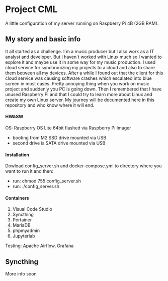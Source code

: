 # Project CML
A little configuration of my server running on Raspberry Pi 4B (2GB RAM).

## My story and basic info
It all started as a challenge. I´m a music producer but I also work as a IT analyst and developer. But I haven´t worked with Linux much so I wanted to explore it and maybe use it in some way for my music production. I used cloud service for synchronizing my projects to a cloud and also to share them between all my devices. After a while I found out that the client for this cloud service was causing software crashes which escalated into blue screen in most cases. Pretty annoying thing when you work on music project and suddenly you PC is going down. Then I remembered that I have unused Raspberry Pi and that I could try to learn more about Linux and create my own Linux server. My journey will be documented here in this repository and who know where it will end. 

#### HW&SW
OS: Raspberry OS Lite 64bit flashed via Raspberry Pi Imager
  - booting from M2 SSD drive mounted via USB
  - second drive is SATA drive mounted via USB

#### Installation
Dowload config_server.sh and docker-compose.yml to directory where you want to run it and then:
  - run: chmod 755 config_server.sh
  - run: ./config_server.sh

#### Containers
  1) Visual Code Studio
  2) Syncthing
  3) Portainer
  4) MariaDB
  5) phpmyadmin
  6) Jupyterlab

Testing: Apache Airflow, Grafana

## Syncthing
 More info soon
